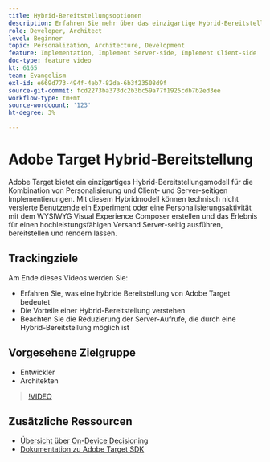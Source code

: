 ```yaml
---
title: Hybrid-Bereitstellungsoptionen
description: Erfahren Sie mehr über das einzigartige Hybrid-Bereitstellungsmodell von Adobe Target für die Kombination aus Personalisierung und Client- und Server-seitigen Implementierungen.
role: Developer, Architect
level: Beginner
topic: Personalization, Architecture, Development
feature: Implementation, Implement Server-side, Implement Client-side
doc-type: feature video
kt: 6165
team: Evangelism
exl-id: e669d773-494f-4eb7-82da-6b3f23508d9f
source-git-commit: fcd2273ba373dc2b3bc59a77f1925cdb7b2ed3ee
workflow-type: tm+mt
source-wordcount: '123'
ht-degree: 3%

---
```


# Adobe Target Hybrid-Bereitstellung

Adobe Target bietet ein einzigartiges Hybrid-Bereitstellungsmodell für die Kombination von Personalisierung und Client- und Server-seitigen Implementierungen. Mit diesem Hybridmodell können technisch nicht versierte Benutzende ein Experiment oder eine Personalisierungsaktivität mit dem WYSIWYG Visual Experience Composer erstellen und das Erlebnis für einen hochleistungsfähigen Versand Server-seitig ausführen, bereitstellen und rendern lassen.

## Trackingziele

Am Ende dieses Videos werden Sie:

* Erfahren Sie, was eine hybride Bereitstellung von Adobe Target bedeutet
* Die Vorteile einer Hybrid-Bereitstellung verstehen
* Beachten Sie die Reduzierung der Server-Aufrufe, die durch eine Hybrid-Bereitstellung möglich ist

## Vorgesehene Zielgruppe

* Entwickler
* Architekten

>[!VIDEO](https://video.tv.adobe.com/v/41698/?quality=12)

## Zusätzliche Ressourcen

* [Übersicht über On-Device Decisioning](https://experienceleague.adobe.com/en/docs/target-learn/tutorials/implementation/on-device-decisioning-overview#implementation)
* [Dokumentation zu Adobe Target SDK](https://experienceleague.adobe.com/en/docs/target-dev/developer/server-side/on-device-decisioning/overview)
